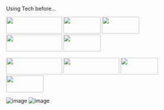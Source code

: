 Using Tech before...

<img src="https://img.shields.io/badge/GitHub-181717?style=flat-square&logo=GitHub&logoColor=white" height="45px" width="150px"/> <img src="https://img.shields.io/badge/Java-007396?style=flat-square&logo=Java&logoColor=white"  height="45px" width="100px"/>
<img src="https://user-images.githubusercontent.com/81272766/127088723-16a23ae0-cb02-49c7-bbf9-919f2eb750b9.jpg"  height="45px" width="100px"/>
<img src="https://user-images.githubusercontent.com/81272766/127088747-ef93c0a6-3158-410c-a0ba-9e1bf54c526a.png" height="45px" width="150px"/> 
<img src="https://user-images.githubusercontent.com/81272766/127088762-6fd56634-399a-4d3d-bf58-f8f3c182257f.png"  height="45px" width="100px"/>

<img src="https://user-images.githubusercontent.com/81272766/127088783-b2d58f74-eb20-4771-b135-c36f801c33d2.jpg"  height="45px" width="150px"/> <img src="https://user-images.githubusercontent.com/81272766/127088801-6cfb1965-4b86-4afd-b9aa-431268c1e122.jpg" height="45px" width="150px"/> 
<img src="https://user-images.githubusercontent.com/81272766/127088807-668a3040-ed77-434b-96b5-bfd9f91a6886.png"  height="45px" width="100px"/>
<img src="https://user-images.githubusercontent.com/81272766/127088723-16a23ae0-cb02-49c7-bbf9-919f2eb750b9.jpg"  height="45px" width="100px"/>

![image](https://user-images.githubusercontent.com/80729891/130814493-9ccdb30f-9441-4c1b-869f-87a177dab5eb.png) 
![image](https://user-images.githubusercontent.com/80729891/130814537-0d898032-29a1-4b23-80bb-247d2ca6bf7b.png)



                                      
<!--
**kwonjaeeun/kwonjaeeun** is a ✨ _special_ ✨ repository because its `README.md` (this file) appears on your GitHub profile.
Here are some ideas to get you started:
- 🔭 I’m currently working on ...
- 🌱 I’m currently learning ...
- 👯 I’m looking to collaborate on ...
- 🤔 I’m looking for help with ...
- 💬 Ask me about ...
- 📫 How to reach me: ...
- 😄 Pronouns: ...
- ⚡ Fun fact: ...
-->

